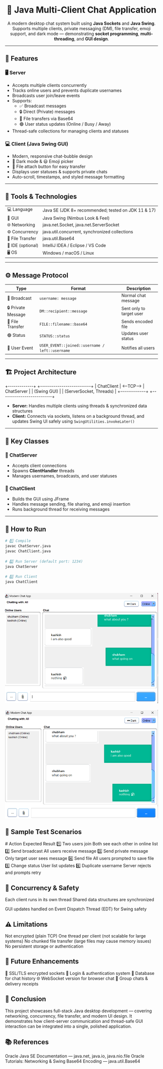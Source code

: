 <h1 align="center">💬 Java Multi-Client Chat Application</h1>

<p align="center">
A modern desktop chat system built using <b>Java Sockets</b> and <b>Java Swing</b>.<br>
Supports multiple clients, private messaging (DM), file transfer, emoji support, and dark mode — demonstrating <b>socket programming</b>, <b>multi-threading</b>, and <b>GUI design</b>.
</p>

---

<h2>🚀 Features</h2>

<h3>🖥️ Server</h3>
<ul>
  <li>Accepts multiple clients concurrently</li>
  <li>Tracks online users and prevents duplicate usernames</li>
  <li>Broadcasts user join/leave events</li>
  <li>Supports:
    <ul>
      <li>✅ Broadcast messages</li>
      <li>🔒 Direct (Private) messages</li>
      <li>📁 File transfers via Base64</li>
      <li>🟢 User status updates (Online / Busy / Away)</li>
    </ul>
  </li>
  <li>Thread-safe collections for managing clients and statuses</li>
</ul>

<h3>💻 Client (Java Swing GUI)</h3>
<ul>
  <li>Modern, responsive chat-bubble design</li>
  <li>🌙 Dark mode & 😃 Emoji picker</li>
  <li>📎 File attach button for easy transfer</li>
  <li>Displays user statuses & supports private chats</li>
  <li>Auto-scroll, timestamps, and styled message formatting</li>
</ul>

---

<h2>🧩 Tools & Technologies</h2>

<table>
<tr><td>💻 Language</td><td>Java SE (JDK 8+ recommended; tested on JDK 11 & 17)</td></tr>
<tr><td>🎨 GUI</td><td>Java Swing (Nimbus Look & Feel)</td></tr>
<tr><td>🌐 Networking</td><td>java.net.Socket, java.net.ServerSocket</td></tr>
<tr><td>⚙️ Concurrency</td><td>java.util.concurrent, synchronized collections</td></tr>
<tr><td>📁 File Transfer</td><td>java.util.Base64</td></tr>
<tr><td>🧠 IDE (optional)</td><td>IntelliJ IDEA / Eclipse / VS Code</td></tr>
<tr><td>🖥️ OS</td><td>Windows / macOS / Linux</td></tr>
</table>

---

<h2>⚙️ Message Protocol</h2>

| Type | Format | Description |
|------|---------|-------------|
| 💬 Broadcast | `username: message` | Normal chat message |
| 🔒 Private Message | `DM::recipient::message` | Sent only to target user |
| 📁 File Transfer | `FILE::filename::base64` | Sends encoded file |
| 🟢 Status | `STATUS::status` | Updates user status |
| 👥 User Event | `USER_EVENT::joined::username / left::username` | Notifies all users |

---

<h2>🏗️ Project Architecture</h2>
+-------------+ +--------------------------+
| ChatClient | <--TCP--> | ChatServer |
| (Swing GUI) | | (ServerSocket, Threads) |
+-------------+ +--------------------------+


- **Server:** Handles multiple clients using threads & synchronized data structures  
- **Client:** Connects via sockets, listens on a background thread, and updates Swing UI safely using `SwingUtilities.invokeLater()`

---

<h2>🧠 Key Classes</h2>

<h3>🧩 ChatServer</h3>
<ul>
  <li>Accepts client connections</li>
  <li>Spawns <b>ClientHandler</b> threads</li>
  <li>Manages usernames, broadcasts, and user statuses</li>
</ul>

<h3>🧩 ChatClient</h3>
<ul>
  <li>Builds the GUI using JFrame</li>
  <li>Handles message sending, file sharing, and emoji insertion</li>
  <li>Runs background thread for receiving messages</li>
</ul>

---

<h2>🧪 How to Run</h2>

```bash
# 1️⃣ Compile
javac ChatServer.java
javac ChatClient.java

# 2️⃣ Run Server (default port: 1234)
java ChatServer

# 3️⃣ Run Client
java ChatClient
```

<h2> <img src="chatapplication1.png" alt="Client1"></h2> <p align="center">  <i><img src="chatqppliaction2.png" alt="Client2"></i> </p>

<h2>🧾 Sample Test Scenarios</h2>
#	Action	Expected Result
1️⃣	Two users join	Both see each other in online list
2️⃣	Send broadcast	All users receive message
3️⃣	Send private message	Only target user sees message
4️⃣	Send file	All users prompted to save file
5️⃣	Change status	User list updates
6️⃣	Duplicate username	Server rejects and prompts retry

<h2>🧵 Concurrency & Safety</h2>
Each client runs in its own thread
Shared data structures are synchronized

GUI updates handled on Event Dispatch Thread (EDT) for Swing safety

<h2>⚠️ Limitations</h2>
Not encrypted (plain TCP)
One thread per client (not scalable for large systems)
No chunked file transfer (large files may cause memory issues)
No persistent storage or authentication

<h2>🔮 Future Enhancements</h2>
🔐 SSL/TLS encrypted sockets
👤 Login & authentication system
💾 Database for chat history
🌐 WebSocket version for browser chat
💬 Group chats & delivery receipts

<h2>🏁 Conclusion</h2>
This project showcases full-stack Java desktop development — covering networking, concurrency, file transfer, and modern UI design.
It demonstrates how client-server communication and thread-safe GUI interaction can be integrated into a single, polished application.

<h2>📚 References</h2>
Oracle Java SE Documentation — java.net, java.io, java.nio.file
Oracle Tutorials: Networking & Swing
Base64 Encoding — java.util.Base64
